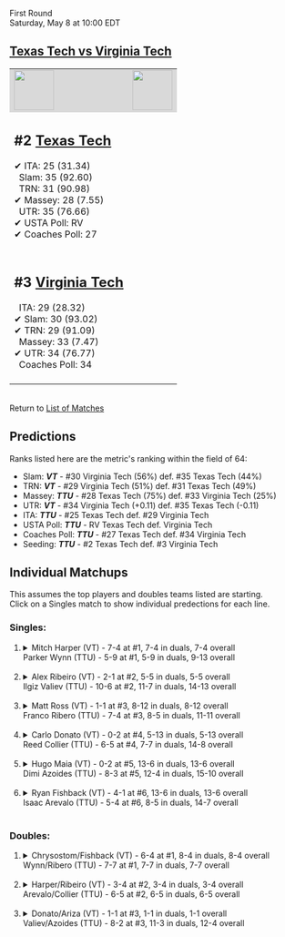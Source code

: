 First Round  
Saturday, May 8 at 10:00 EDT
## [Texas Tech vs Virginia Tech](https://www.ncaa.com/game/5833391) 

<table>  
<tr style="background-color: #d9d9d9 !important"><td><a href="#"><img src="https://www.ncaa.com/sites/default/files/images/logos/schools/v/virginia-tech.70.png" width="70" height="70" /></a></td><td><a href="#"><img src="https://www.ncaa.com/sites/default/files/images/logos/schools/t/texas-tech.70.png" width="70" height="70" /></a></td></tr>
<tr><td>  

<h2>#2 <a href="#">Texas Tech</a></h2>  
&#10004; ITA: 25 (31.34)<br>  
&nbsp; Slam: 35 (92.60)<br>  
&nbsp; TRN: 31 (90.98)<br>  
&#10004; Massey: 28 (7.55)<br>  
&nbsp; UTR: 35 (76.66)<br>  
&#10004; USTA Poll: RV<br>  
&#10004; Coaches Poll: 27<br>  
<br>  

</td><td>  
<tr><td>  

<h2>#3 <a href="#">Virginia Tech</a></h2>  
&nbsp; ITA: 29 (28.32)<br>  
&#10004; Slam: 30 (93.02)<br>  
&#10004; TRN: 29 (91.09)<br>  
&nbsp; Massey: 33 (7.47)<br>  
&#10004; UTR: 34 (76.77)<br>  
&nbsp; Coaches Poll: 34<br>  
<br>  

</td><td>  
</table>  


<br>Return to [List of Matches](../index.md)  

## Predictions  

Ranks listed here are the metric's ranking within the field of 64:  
- Slam: ***VT*** - #30 Virginia Tech (56%) def. #35 Texas Tech (44%)  
- TRN: ***VT*** - #29 Virginia Tech (51%) def. #31 Texas Tech (49%)  
- Massey: ***TTU*** - #28 Texas Tech (75%) def. #33 Virginia Tech (25%)  
- UTR: ***VT*** - #34 Virginia Tech (+0.11) def. #35 Texas Tech (-0.11)  
- ITA: ***TTU*** - #25 Texas Tech def. #29 Virginia Tech  
- USTA Poll: ***TTU*** - RV Texas Tech def. Virginia Tech  
- Coaches Poll: ***TTU*** - #27 Texas Tech def. #34 Virginia Tech  
- Seeding: ***TTU*** - #2 Texas Tech def. #3 Virginia Tech  

## Individual Matchups  
This assumes the top players and doubles teams listed are starting.  
Click on a Singles match to show individual predections for each line.  
### Singles:  

<ol>
<li><details>
<summary markdown="span">Mitch Harper (VT) - 7-4 at #1, 7-4 in duals, 7-4 overall<br>Parker Wynn (TTU) - 5-9 at #1, 5-9 in duals, 9-13 overall</summary>
<h4>Predictions</h4><ul>
<li>Slam: <b><i>VT</i></b> - Harper (77%) def. Wynn (23%)</li>  
<li>TRN: <b><i>VT</i></b> - Harper (79%) def. Wynn (21%)</li>  
<li>Massey: <b><i>VT</i></b> - Harper (75%) def. Wynn (25%)</li>  
<li>UTR: <b><i>VT</i></b> - Harper (80%) def. Wynn (20%)</li>  
<li>ITA: <b><i>VT</i></b> - Harper (7.69) def. Wynn (1.67)</li>  
</ul></details>&nbsp;</li>
<li><details>
<summary markdown="span">Alex Ribeiro (VT) - 2-1 at #2, 5-5 in duals, 5-5 overall<br>Ilgiz Valiev (TTU) - 10-6 at #2, 11-7 in duals, 14-13 overall</summary>
<h4>Predictions</h4><ul>
<li>Slam: <b><i>VT</i></b> - Ribeiro (58%) def. Valiev (42%)</li>  
<li>TRN: <b><i>VT</i></b> - Ribeiro (57%) def. Valiev (43%)</li>  
<li>Massey: <b><i>VT</i></b> - Ribeiro (75%) def. Valiev (25%)</li>  
<li>UTR: <b><i>TTU</i></b> - Valiev (76%) def. Ribeiro (24%)</li>  
<li>ITA: <b><i>VT</i></b> - Ribeiro (9.63) def. Valiev (1.70)</li>  
</ul></details>&nbsp;</li>
<li><details>
<summary markdown="span">Matt Ross (VT) - 1-1 at #3, 8-12 in duals, 8-12 overall<br>Franco Ribero (TTU) - 7-4 at #3, 8-5 in duals, 11-11 overall</summary>
<h4>Predictions</h4><ul>
<li>Slam: <b><i>VT</i></b> - Ross (77%) def. Ribero (23%)</li>  
<li>TRN: <b><i>VT</i></b> - Ross (71%) def. Ribero (29%)</li>  
<li>Massey: <b><i>VT</i></b> - Ross (75%) def. Ribero (25%)</li>  
<li>UTR: <b><i>VT</i></b> - Ross (70%) def. Ribero (30%)</li>  
<li>ITA: <b><i>VT</i></b> - Ross (6.68) def. Ribero (1.57)</li>  
</ul></details>&nbsp;</li>
<li><details>
<summary markdown="span">Carlo Donato (VT) - 0-2 at #4, 5-13 in duals, 5-13 overall<br>Reed Collier (TTU) - 6-5 at #4, 7-7 in duals, 14-8 overall</summary>
<h4>Predictions</h4><ul>
<li>Slam: <b><i>VT</i></b> - Donato (58%) def. Collier (42%)</li>  
<li>TRN: <b><i>TTU</i></b> - Collier (51%) def. Donato (49%)</li>  
<li>Massey: <b><i>TTU</i></b> - Collier (75%) def. Donato (25%)</li>  
<li>UTR: <b><i>TTU</i></b> - Collier (77%) def. Donato (23%)</li>  
<li>ITA: <b><i>VT</i></b> - Donato (2.08) def. Collier (1.70)</li>  
</ul></details>&nbsp;</li>
<li><details>
<summary markdown="span">Hugo Maia (VT) - 0-2 at #5, 13-6 in duals, 13-6 overall<br>Dimi Azoides (TTU) - 8-3 at #5, 12-4 in duals, 15-10 overall</summary>
<h4>Predictions</h4><ul>
<li>Slam: <b><i>VT</i></b> - Maia (67%) def. Azoides (33%)</li>  
<li>TRN: <b><i>VT</i></b> - Maia (70%) def. Azoides (30%)</li>  
<li>Massey: <b><i>VT</i></b> - Maia (75%) def. Azoides (25%)</li>  
<li>UTR: <b><i>TTU</i></b> - Azoides (63%) def. Maia (37%)</li>  
<li>ITA: <b><i>VT</i></b> - Maia (2.60) def. Azoides (1.70)</li>  
</ul></details>&nbsp;</li>
<li><details>
<summary markdown="span">Ryan Fishback (VT) - 4-1 at #6, 13-6 in duals, 13-6 overall<br>Isaac Arevalo (TTU) - 5-4 at #6, 8-5 in duals, 14-7 overall</summary>
<h4>Predictions</h4><ul>
<li>Slam: <b><i>VT</i></b> - Fishback (53%) def. Arevalo (47%)</li>  
<li>TRN: <b><i>VT</i></b> - Fishback (60%) def. Arevalo (40%)</li>  
<li>Massey: <b><i>VT</i></b> - Fishback (75%) def. Arevalo (25%)</li>  
<li>UTR: <b><i>TTU</i></b> - Arevalo (61%) def. Fishback (39%)</li>  
<li>ITA: <b><i>VT</i></b> - Fishback (2.03) def. Arevalo (1.77)</li>  
</ul></details>&nbsp;</li>
</ol>

### Doubles:  

<ol>
<li><details>
<summary markdown="span">Chrysostom/Fishback (VT) - 6-4 at #1, 8-4 in duals, 8-4 overall<br>Wynn/Ribero (TTU) - 7-7 at #1, 7-7 in duals, 7-7 overall</summary>
<br>Sorry, we don't have any metrics for doubles matches</details>&nbsp;</li>
<li><details>
<summary markdown="span">Harper/Ribeiro (VT) - 3-4 at #2, 3-4 in duals, 3-4 overall<br>Arevalo/Collier (TTU) - 6-5 at #2, 6-5 in duals, 6-5 overall</summary>
<br>Sorry, we don't have any metrics for doubles matches</details>&nbsp;</li>
<li><details>
<summary markdown="span">Donato/Ariza (VT) - 1-1 at #3, 1-1 in duals, 1-1 overall<br>Valiev/Azoides (TTU) - 8-2 at #3, 11-3 in duals, 12-4 overall</summary>
<br>Sorry, we don't have any metrics for doubles matches</details>&nbsp;</li>
</ol>